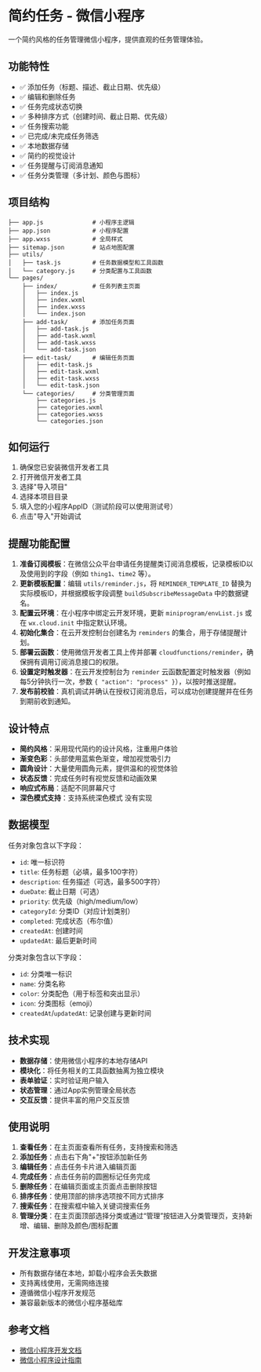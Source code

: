 # 简约任务 - 微信小程序

一个简约风格的任务管理微信小程序，提供直观的任务管理体验。

## 功能特性 

- ✅ 添加任务（标题、描述、截止日期、优先级）
- ✅ 编辑和删除任务
- ✅ 任务完成状态切换
- ✅ 多种排序方式（创建时间、截止日期、优先级）
- ✅ 任务搜索功能
- ✅ 已完成/未完成任务筛选
- ✅ 本地数据存储
- ✅ 简约的视觉设计
- ✅ 任务提醒与订阅消息通知
- ✅ 任务分类管理（多计划、颜色与图标）

## 项目结构

```
├── app.js              # 小程序主逻辑
├── app.json            # 小程序配置
├── app.wxss            # 全局样式
├── sitemap.json        # 站点地图配置
├── utils/
│   ├── task.js         # 任务数据模型和工具函数
│   └── category.js     # 分类配置与工具函数
└── pages/
    ├── index/          # 任务列表主页面
    │   ├── index.js
    │   ├── index.wxml
    │   ├── index.wxss
    │   └── index.json
    ├── add-task/       # 添加任务页面
    │   ├── add-task.js
    │   ├── add-task.wxml
    │   ├── add-task.wxss
    │   └── add-task.json
    ├── edit-task/      # 编辑任务页面
    │   ├── edit-task.js
    │   ├── edit-task.wxml
    │   ├── edit-task.wxss
    │   └── edit-task.json
    └── categories/     # 分类管理页面
        ├── categories.js
        ├── categories.wxml
        ├── categories.wxss
        └── categories.json
```

## 如何运行

1. 确保您已安装微信开发者工具
2. 打开微信开发者工具
3. 选择"导入项目"
4. 选择本项目目录
5. 填入您的小程序AppID（测试阶段可以使用测试号）
6. 点击"导入"开始调试

## 提醒功能配置

1. **准备订阅模板**：在微信公众平台申请任务提醒类订阅消息模板，记录模板ID以及使用到的字段（例如 `thing1`、`time2` 等）。
2. **更新模板配置**：编辑 `utils/reminder.js`，将 `REMINDER_TEMPLATE_ID` 替换为实际模板ID，并根据模板字段调整 `buildSubscribeMessageData` 中的数据键名。
3. **配置云环境**：在小程序中绑定云开发环境，更新 `miniprogram/envList.js` 或在 `wx.cloud.init` 中指定默认环境。
4. **初始化集合**：在云开发控制台创建名为 `reminders` 的集合，用于存储提醒计划。
5. **部署云函数**：使用微信开发者工具上传并部署 `cloudfunctions/reminder`，确保拥有调用订阅消息接口的权限。
6. **设置定时触发器**：在云开发控制台为 `reminder` 云函数配置定时触发器（例如每5分钟执行一次，参数 `{ "action": "process" }`），以按时推送提醒。
7. **发布前校验**：真机调试并确认在授权订阅消息后，可以成功创建提醒并在任务到期前收到通知。

## 设计特点

- **简约风格**：采用现代简约的设计风格，注重用户体验
- **渐变色彩**：头部使用蓝紫色渐变，增加视觉吸引力
- **圆角设计**：大量使用圆角元素，提供温和的视觉体验
- **状态反馈**：完成任务时有视觉反馈和动画效果
- **响应式布局**：适配不同屏幕尺寸
- **深色模式支持**：支持系统深色模式 没有实现



## 数据模型

任务对象包含以下字段：
- `id`: 唯一标识符
- `title`: 任务标题（必填，最多100字符）
- `description`: 任务描述（可选，最多500字符）
- `dueDate`: 截止日期（可选）
- `priority`: 优先级（high/medium/low）
- `categoryId`: 分类ID（对应计划类别）
- `completed`: 完成状态（布尔值）
- `createdAt`: 创建时间
- `updatedAt`: 最后更新时间

分类对象包含以下字段：
- `id`: 分类唯一标识
- `name`: 分类名称
- `color`: 分类配色（用于标签和突出显示）
- `icon`: 分类图标（emoji）
- `createdAt`/`updatedAt`: 记录创建与更新时间

## 技术实现

- **数据存储**：使用微信小程序的本地存储API
- **模块化**：将任务相关的工具函数抽离为独立模块
- **表单验证**：实时验证用户输入
- **状态管理**：通过App实例管理全局状态
- **交互反馈**：提供丰富的用户交互反馈

## 使用说明 

1. **查看任务**：在主页面查看所有任务，支持搜索和筛选
2. **添加任务**：点击右下角"+"按钮添加新任务
3. **编辑任务**：点击任务卡片进入编辑页面
4. **完成任务**：点击任务前的圆圈标记任务完成
5. **删除任务**：在编辑页面或主页面点击删除按钮
6. **排序任务**：使用顶部的排序选项按不同方式排序
7. **搜索任务**：在搜索框中输入关键词搜索任务
8. **管理分类**：在主页面顶部选择分类或通过“管理”按钮进入分类管理页，支持新增、编辑、删除及颜色/图标配置

## 开发注意事项

- 所有数据存储在本地，卸载小程序会丢失数据
- 支持离线使用，无需网络连接
- 遵循微信小程序开发规范
- 兼容最新版本的微信小程序基础库

## 参考文档

- [微信小程序开发文档](https://developers.weixin.qq.com/miniprogram/dev/framework/)
- [微信小程序设计指南](https://developers.weixin.qq.com/miniprogram/design/)
